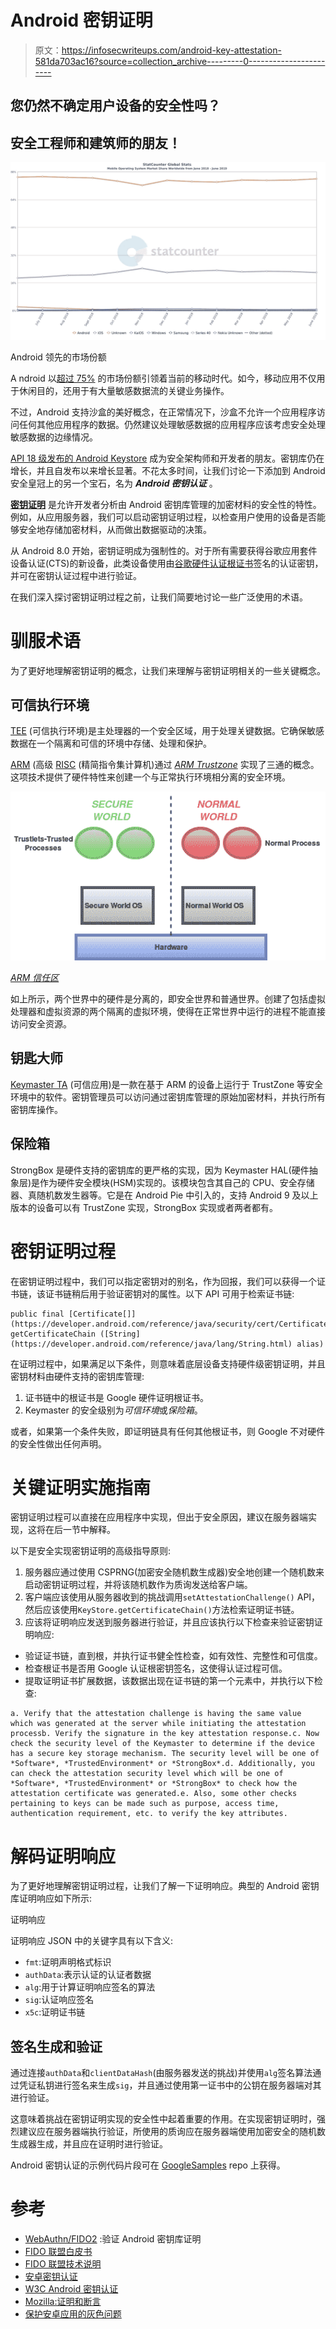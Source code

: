 # Android 密钥证明

> 原文：<https://infosecwriteups.com/android-key-attestation-581da703ac16?source=collection_archive---------0----------------------->

## 您仍然不确定用户设备的安全性吗？

## 安全工程师和建筑师的朋友！

![](img/a3c6766362361fef1e415c5c37ec014b.png)

Android 领先的市场份额

A ndroid 以[超过 75%](http://gs.statcounter.com/os-market-share/mobile/worldwide) 的市场份额引领着当前的移动时代。如今，移动应用不仅用于休闲目的，还用于有大量敏感数据流的关键业务操作。

不过，Android 支持沙盒的美好概念，在正常情况下，沙盒不允许一个应用程序访问任何其他应用程序的数据。仍然建议处理敏感数据的应用程序应该考虑安全处理敏感数据的边缘情况。

[API 18 级发布的 Android Keystore](https://developer.android.com/training/articles/keystore) 成为安全架构师和开发者的朋友。密钥库仍在增长，并且自发布以来增长显著。不花太多时间，让我们讨论一下添加到 Android 安全皇冠上的另一个宝石，名为 ***Android 密钥认证*** 。

[**密钥证明**](https://developer.android.com/training/articles/security-key-attestation) 是允许开发者分析由 Android 密钥库管理的加密材料的安全性的特性。例如，从应用服务器，我们可以启动密钥证明过程，以检查用户使用的设备是否能够安全地存储加密材料，从而做出数据驱动的决策。

从 Android 8.0 开始，密钥证明成为强制性的。对于所有需要获得谷歌应用套件设备认证(CTS)的新设备，此类设备使用由[谷歌硬件认证根证书](https://developer.android.com/training/articles/security-key-attestation#root_certificate)签名的认证密钥，并可在密钥认证过程中进行验证。

在我们深入探讨密钥证明过程之前，让我们简要地讨论一些广泛使用的术语。

# 驯服术语

为了更好地理解密钥证明的概念，让我们来理解与密钥证明相关的一些关键概念。

## **可信执行环境**

[TEE](https://en.wikipedia.org/wiki/Trusted_execution_environment) (可信执行环境)是主处理器的一个安全区域，用于处理关键数据。它确保敏感数据在一个隔离和可信的环境中存储、处理和保护。

[ARM](https://en.wikipedia.org/wiki/ARM_architecture) (高级 [RISC](https://en.wikipedia.org/wiki/Reduced_instruction_set_computer) (精简指令集计算机)通过 [*ARM Trustzone*](https://www.arm.com/products/security-on-arm/trustzone) 实现了三通的概念。这项技术提供了硬件特性来创建一个与正常执行环境相分离的安全环境。

![](img/28c7daea1121e787713d369358529235.png)

[*ARM 信任区*](http://www.cs.kun.nl/~erikpoll/publications/AndroidSecureStorage.pdf)

如上所示，两个世界中的硬件是分离的，即安全世界和普通世界。创建了包括虚拟处理器和虚拟资源的两个隔离的虚拟环境，使得在正常世界中运行的进程不能直接访问安全资源。

## 钥匙大师

[Keymaster TA](https://source.android.com/security/keystore#glossary) (可信应用)是一款在基于 ARM 的设备上运行于 TrustZone 等安全环境中的软件。密钥管理员可以访问通过密钥库管理的原始加密材料，并执行所有密钥库操作。

## 保险箱

StrongBox 是硬件支持的密钥库的更严格的实现，因为 Keymaster HAL(硬件抽象层)是作为硬件安全模块(HSM)实现的。该模块包含其自己的 CPU、安全存储器、真随机数发生器等。它是在 Android Pie 中引入的，支持 Android 9 及以上版本的设备可以有 TrustZone 实现，StrongBox 实现或者两者都有。

# 密钥证明过程

在密钥证明过程中，我们可以指定密钥对的别名，作为回报，我们可以获得一个证书链，该证书链稍后用于验证密钥对的属性。以下 API 可用于检索证书链:

```
public final [Certificate[]](https://developer.android.com/reference/java/security/cert/Certificate.html) getCertificateChain ([String](https://developer.android.com/reference/java/lang/String.html) alias)
```

在证明过程中，如果满足以下条件，则意味着底层设备支持硬件级密钥证明，并且密钥材料由硬件支持的密钥库管理:

1.  证书链中的根证书是 Google 硬件证明根证书。
2.  Keymaster 的安全级别为*可信环境*或*保险箱*。

或者，如果第一个条件失败，即证明链具有任何其他根证书，则 Google 不对硬件的安全性做出任何声明。

# 关键证明实施指南

密钥证明过程可以直接在应用程序中实现，但出于安全原因，建议在服务器端实现，这将在后一节中解释。

以下是安全实现密钥证明的高级指导原则:

1.  服务器应通过使用 CSPRNG(加密安全随机数生成器)安全地创建一个随机数来启动密钥证明过程，并将该随机数作为质询发送给客户端。
2.  客户端应该使用从服务器收到的挑战调用`setAttestationChallenge()` API，然后应该使用`KeyStore.getCertificateChain()`方法检索证明证书链。
3.  应该将证明响应发送到服务器进行验证，并且应该执行以下检查来验证密钥证明响应:

*   验证证书链，直到根，并执行证书健全性检查，如有效性、完整性和可信度。
*   检查根证书是否用 Google 认证根密钥签名，这使得认证过程可信。
*   提取证明证书扩展数据，该数据出现在证书链的第一个元素中，并执行以下检查:

```
a. Verify that the attestation challenge is having the same value which was generated at the server while initiating the attestation processb. Verify the signature in the key attestation response.c. Now check the security level of the Keymaster to determine if the device has a secure key storage mechanism. The security level will be one of *Software*, *TrustedEnvironment* or *StrongBox*.d. Additionally, you can check the attestation security level which will be one of *Software*, *TrustedEnvironment* or *StrongBox* to check how the attestation certificate was generated.e. Also, some other checks pertaining to keys can be made such as purpose, access time, authentication requirement, etc. to verify the key attributes.
```

# 解码证明响应

为了更好地理解密钥证明过程，让我们了解一下证明响应。典型的 Android 密钥库证明响应如下所示:

证明响应

证明响应 JSON 中的关键字具有以下含义:

*   `fmt`:证明声明格式标识
*   `authData`:表示认证的认证者数据
*   `alg`:用于计算证明响应签名的算法
*   `sig`:认证响应签名
*   `x5c`:证明证书链

## 签名生成和验证

通过连接`authData`和`clientDataHash`(由服务器发送的挑战)并使用`alg`签名算法通过凭证私钥进行签名来生成`sig`，并且通过使用第一证书中的公钥在服务器端对其进行验证。

这意味着挑战在密钥证明实现的安全性中起着重要的作用。在实现密钥证明时，强烈建议应在服务器端执行验证，所使用的质询应在服务器端使用加密安全的随机数生成器生成，并且应在证明时进行验证。

Android 密钥认证的示例代码片段可在 [GoogleSamples](https://github.com/googlesamples/android-key-attestation/tree/master/server) repo 上获得。

# 参考

*   [WebAuthn/FIDO2](https://medium.com/@herrjemand/webauthn-fido2-verifying-android-keystore-attestation-4a8835b33e9d) :验证 Android 密钥库证明
*   [FIDO 联盟白皮书](https://fidoalliance.org/wp-content/uploads/Hardware-backed_Keystore_White_Paper_June2018.pdf)
*   [FIDO 联盟技术说明](https://fidoalliance.org/fido-technotes-the-truth-about-attestation/)
*   [安卓密钥认证](https://developer.android.com/training/articles/security-key-attestation)
*   [W3C Android 密钥认证](https://www.w3.org/TR/webauthn/#android-key-attestation)
*   [Mozilla:证明和断言](https://developer.mozilla.org/en-US/docs/Web/API/Web_Authentication_API/Attestation_and_Assertion)
*   [保护安卓应用的灰色问题](https://dl.packetstormsecurity.net/papers/general/The_Grey_Matter_of_Securing_Android_Applications_v1.0.pdf)